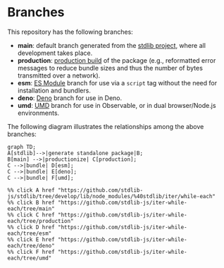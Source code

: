 <!--

@license Apache-2.0

Copyright (c) 2022 The Stdlib Authors.

Licensed under the Apache License, Version 2.0 (the "License");
you may not use this file except in compliance with the License.
You may obtain a copy of the License at

    http://www.apache.org/licenses/LICENSE-2.0

Unless required by applicable law or agreed to in writing, software
distributed under the License is distributed on an "AS IS" BASIS,
WITHOUT WARRANTIES OR CONDITIONS OF ANY KIND, either express or implied.
See the License for the specific language governing permissions and
limitations under the License.

-->

# Branches

This repository has the following branches:

-   **main**: default branch generated from the [stdlib project][stdlib-url], where all development takes place.
-   **production**: [production build][production-url] of the package (e.g., reformatted error messages to reduce bundle sizes and thus the number of bytes transmitted over a network).
-   **esm**: [ES Module][esm-url] branch for use via a `script` tag without the need for installation and bundlers.
-   **deno**: [Deno][deno-url] branch for use in Deno.
-   **umd**: [UMD][umd-url] branch for use in Observable, or in dual browser/Node.js environments.

The following diagram illustrates the relationships among the above branches:

```mermaid
graph TD;
A[stdlib]-->|generate standalone package|B;
B[main] -->|productionize| C[production];
C -->|bundle| D[esm];
C -->|bundle| E[deno];
C -->|bundle| F[umd];

%% click A href "https://github.com/stdlib-js/stdlib/tree/develop/lib/node_modules/%40stdlib/iter/while-each"
%% click B href "https://github.com/stdlib-js/iter-while-each/tree/main"
%% click C href "https://github.com/stdlib-js/iter-while-each/tree/production"
%% click D href "https://github.com/stdlib-js/iter-while-each/tree/esm"
%% click E href "https://github.com/stdlib-js/iter-while-each/tree/deno"
%% click F href "https://github.com/stdlib-js/iter-while-each/tree/umd"
```

[stdlib-url]: https://github.com/stdlib-js/stdlib/tree/develop/lib/node_modules/%40stdlib/iter/while-each
[production-url]: https://github.com/stdlib-js/iter-while-each/tree/production
[deno-url]: https://github.com/stdlib-js/iter-while-each/tree/deno
[umd-url]: https://github.com/stdlib-js/iter-while-each/tree/umd
[esm-url]: https://github.com/stdlib-js/iter-while-each/tree/esm